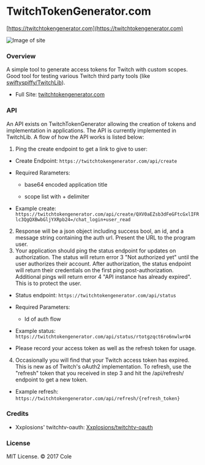 # TwitchTokenGenerator.com
[https://twitchtokengenerator.com](https://twitchtokengenerator.com)

![Image of site](http://i.imgur.com/boWfK8h.png)

### Overview
A simple tool to generate access tokens for Twitch with custom scopes. Good tool for testing various Twitch third party tools (like [swiftyspiffy/TwitchLib](https://github.com/swiftyspiffy/twitchlib)).
- Full Site: [twitchtokengenerator.com](https://twitchtokengenerator.com)

### API
An API exists on TwitchTokenGenerator allowing the creation of tokens and implementation in applications. The API is currently implemented in TwitchLib. A flow of how the API works is listed below:

1. Ping the create endpoint to get a link to give to user:
 - Create Endpoint: `https://twitchtokengenerator.com/api/create`
 - Required Rarameters:
 
   - base64 encoded application title
  
   - scope list with + delimiter
  
 - Example create: `https://twitchtokengenerator.com/api/create/QXV0aEZsb3dFeGFtcGxlIFRlc3QgQXBwbGljYXRpb24=/chat_login+user_read`
2. Response will be a json object including success bool, an id, and a message string containing the auth url. Present the URL to the program user.
3. Your application should ping the status endpoint for updates on authorization.  The status will return error 3 "Not authorized yet" until the user authorizes their account. After authorization, the status endpoint will return their credentials on the first ping post-authorization. Additional pings will return error 4 "API instance has already expired". This is to protect the user.
 - Status endpoint: `https://twitchtokengenerator.com/api/status`
 - Required Parameters:
 
   - Id of auth flow

 - Example status: `https://twitchtokengenerator.com/api/status/rtotgzqct6ro6nwlwr04`
 - Please record your access token as well as the refresh token for usage.
4. Occasionally you will find that your Twitch access token has expired. This is new as of Twitch's oAuth2 implementation. To refresh, use the "refresh" token that you received in step 3 and hit the /api/refresh/ endpoint to get a new token.
 - Example refresh: `https://twitchtokengenerator.com/api/refresh/{refresh_token}`
### Credits
 - Xxplosions' twitchtv-oauth: [Xxplosions/twitchtv-oauth](https://github.com/Xxplosions/twitchtv-oauth)
 
### License
MIT License. &copy; 2017 Cole
